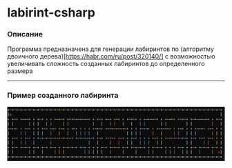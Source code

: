# labirint-csharp


### Описание
Программа предназначена для генерации лабиринтов по (алгоритму двоичного дерева)[https://habr.com/ru/post/320140/] с возможностью увеличивать сложность созданных лабиринтов до определенного размера

___

### Пример созданного лабиринта

![Labirint](https://github.com/eCoolGe/labirint-csharp/blob/master/labirint.png)
